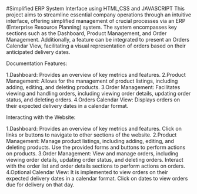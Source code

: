 #Simplified ERP System Interface using HTML,CSS and JAVASCRIPT
This project aims to streamline essential company operations through an intuitive interface, offering simplified management of crucial processes via an ERP (Enterprise Resource Planning) system. The system encompasses key sections such as the Dashboard, Product Management, and Order Management. Additionally, a feature can be integrated to present an Orders Calendar View, facilitating a visual representation of orders based on their anticipated delivery dates.

Documentation
Features:

1.Dashboard: Provides an overview of key metrics and features.
2.Product Management: Allows for the management of product listings, including adding, editing, and deleting products.
3.Order Management: Facilitates viewing and handling orders, including viewing order details, updating order status, and deleting orders.
4.Orders Calendar View: Displays orders on their expected delivery dates in a calendar format.

Interacting with the Website:

1.Dashboard: Provides an overview of key metrics and features. Click on links or buttons to navigate to other sections of the website.
2.Product Management: Manage product listings, including adding, editing, and deleting products. Use the provided forms and buttons to perform actions on products.
3.Order Management: View and manage orders, including viewing order details, updating order status, and deleting orders. Interact with the order list and order details sections to perform actions on orders.
4.Optional Calendar View: It is implemented to view orders on their expected delivery dates in a calendar format. Click on dates to view orders due for delivery on that day.
